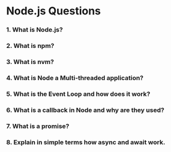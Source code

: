 # Node.js Questions

### 1. What is Node.js?


### 2. What is npm?


### 3. What is nvm?


### 4. What is Node a Multi-threaded application?


### 5. What is the Event Loop and how does it work?


### 6. What is a callback in Node and why are they used?


### 7. What is a promise?


### 8. Explain in simple terms how async and await work.
